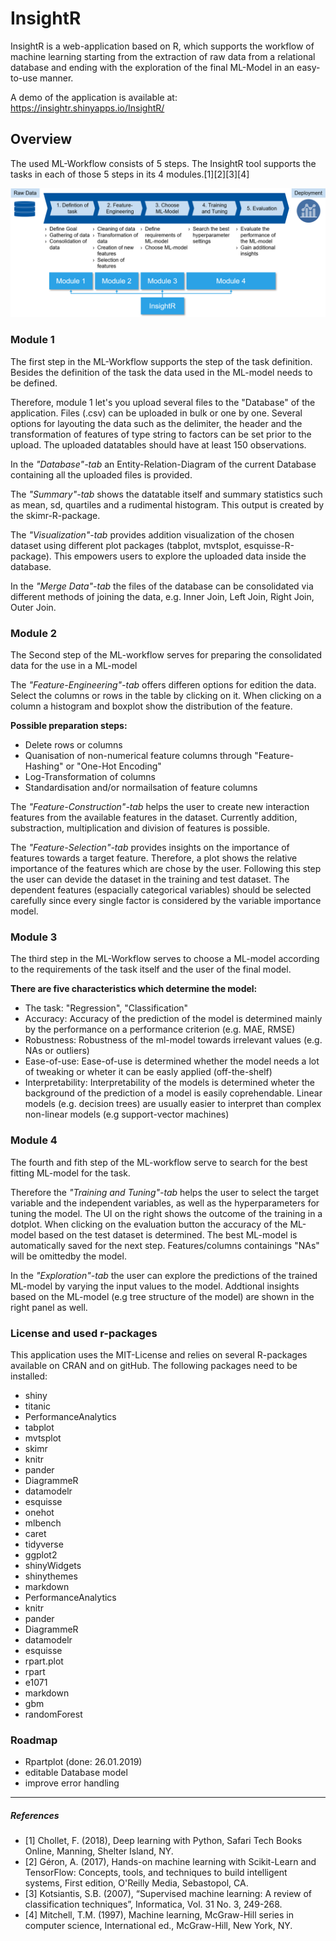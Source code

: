 # InsightR
InsightR is a web-application based on R, which supports the workflow of machine learning starting from the extraction of raw data from a relational database and ending with the exploration of the final ML-Model in an easy-to-use manner.

A demo of the application is available at: https://insightr.shinyapps.io/InsightR/

## Overview
The used ML-Workflow consists of 5 steps. The InsightR tool supports the tasks in each of those 5 steps in its 4 modules.[1][2][3][4]

![alt text](images/workflow.png "5 Steps of ML-Workflow")


### Module 1
The first step in the ML-Workflow supports the step of the task definition. Besides the definition of the task the data used in the ML-model needs to be defined. 

Therefore, module 1 let's you upload several files to the "Database" of the application. Files (.csv) can be uploaded in bulk or one by one. Several options for layouting the data such as the delimiter, the header and the transformation of features of type string to factors can be set prior to the upload. The uploaded datatables should have at least 150 observations.

In the *"Database"-tab* an Entity-Relation-Diagram of the current Database containing all the uploaded files is provided.

The *"Summary"-tab* shows the datatable itself and summary statistics such as mean, sd, quartiles and a rudimental histogram. This output is created by the skimr-R-package.

The *"Visualization"-tab* provides addition visualization of the chosen dataset using different plot packages (tabplot, mvtsplot, esquisse-R-package). This empowers users to explore the uploaded data inside the database.

In the *"Merge Data"-tab* the files of the database can be consolidated via different methods of joining the data, e.g. Inner Join, Left Join, Right Join, Outer Join.
### Module 2
The Second step of the ML-workflow serves for preparing the consolidated data for the use in a ML-model

The *"Feature-Engineering"-tab* offers differen options for edition the data. Select the columns or rows in the table by clicking on it. When clicking on a column a histogram and boxplot show the distribution of the feature.

**Possible preparation steps:**
* Delete rows or columns
* Quanisation of non-numerical feature columns through "Feature-Hashing" or "One-Hot Encoding"
* Log-Transformation of columns
* Standardisation and/or normailsation of feature columns

The *"Feature-Construction"-tab* helps the user to create new interaction features from the available features in the dataset. Currently addition, substraction, multiplication and division of features is possible.

The *"Feature-Selection"-tab* provides insights on the importance of features towards a target feature. Therefore, a plot shows the relative importance of the features which are chose by the user. Following this step the user can devide the dataset in the training and test dataset. The dependent features (espacially categorical variables) should be selected carefully since every single factor is considered by the variable importance model. 
### Module 3
The third step in the ML-Workflow serves to choose a ML-model according to the requirements of the task itself and the user of the final model.

**There are five characteristics which determine the model:**
* The task: "Regression", "Classification"
* Accuracy: Accuracy of the prediction of the model is determined mainly by the performance on a performance criterion (e.g. MAE, RMSE)  
* Robustness: Robustness of the ml-model towards irrelevant values (e.g. NAs or outliers) 
* Ease-of-use: Ease-of-use is determined whether the model needs a lot of tweaking or wheter it can be easly applied (off-the-shelf)
* Interpretability: Interpretability of the models is determined wheter the background of the prediction of a model is easily coprehendable. Linear models (e.g. decision trees) are usually easier to interpret than complex non-linear models (e.g support-vector machines)
### Module 4
The fourth and fith step of the ML-workflow serve to search for the best fitting ML-model for the task. 

Therefore the *"Training and Tuning"-tab* helps the user to select the target variable and the independent variables, as well as the hyperparameters for tuning the model. The UI on the right shows the outcome of the training in a dotplot. When clicking on the evaluation button the accuracy of the ML-model based on the test dataset is determined. The best ML-model is automatically saved for the next step. Features/columns containings "NAs" will be omittedby the model.

In the *"Exploration"-tab* the user can explore the predictions of the trained ML-model by varying the input values to the model. Addtional insights based on the ML-model (e.g tree structure of the model) are shown in the right panel as well.
### License and used r-packages
This application uses the MIT-License and relies on several R-packages available on CRAN and on gitHub. The following packages need to be installed:

* shiny
* titanic
* PerformanceAnalytics
* tabplot
* mvtsplot
* skimr
* knitr
* pander
* DiagrammeR
* datamodelr
* esquisse
* onehot
* mlbench
* caret
* tidyverse
* ggplot2
* shinyWidgets
* shinythemes
* markdown
* PerformanceAnalytics
* knitr
* pander
* DiagrammeR
* datamodelr
* esquisse
* rpart.plot
* rpart
* e1071
* markdown
* gbm
* randomForest


### Roadmap
* Rpartplot (done: 26.01.2019)
* editable Database model
* improve error handling

---
##### References
* [1] Chollet, F. (2018), Deep learning with Python, Safari Tech Books Online, Manning, Shelter Island, NY.
* [2] Géron, A. (2017), Hands-on machine learning with Scikit-Learn and TensorFlow: Concepts, tools, and techniques to build intelligent systems, First edition, O'Reilly Media, Sebastopol, CA.
* [3] Kotsiantis, S.B. (2007), “Supervised machine learning: A review of classification techniques”, Informatica, Vol. 31 No. 3, 249-268.
* [4] Mitchell, T.M. (1997), Machine learning, McGraw-Hill series in computer science, International ed., McGraw-Hill, New York, NY.
